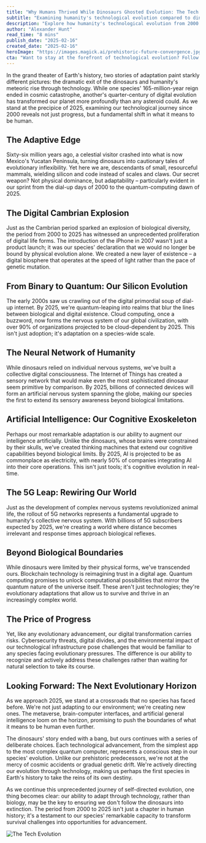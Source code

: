 ```yaml
---
title: "Why Humans Thrived While Dinosaurs Ghosted Evolution: The Tech Shift from 2000 to 2025"
subtitle: "Examining humanity's technological evolution compared to dinosaurs' extinction"
description: "Explore how humanity's technological evolution from 2000 to 2025 represents a fundamental shift in species adaptation, contrasting our digital advancement with the dinosaurs' extinction. From the rise of AI to quantum computing, discover how we're actively directing our own evolution through technology."
author: "Alexander Hunt"
read_time: "8 mins"
publish_date: "2025-02-16"
created_date: "2025-02-16"
heroImage: "https://images.magick.ai/prehistoric-future-convergence.jpg"
cta: "Want to stay at the forefront of technological evolution? Follow us on LinkedIn for daily insights into how technology is reshaping our species' future."
---
```


In the grand theater of Earth's history, two stories of adaptation paint starkly different pictures: the dramatic exit of the dinosaurs and humanity's meteoric rise through technology. While one species' 165-million-year reign ended in cosmic catastrophe, another's quarter-century of digital evolution has transformed our planet more profoundly than any asteroid could. As we stand at the precipice of 2025, examining our technological journey since 2000 reveals not just progress, but a fundamental shift in what it means to be human.

## The Adaptive Edge

Sixty-six million years ago, a celestial visitor crashed into what is now Mexico's Yucatan Peninsula, turning dinosaurs into cautionary tales of evolutionary inflexibility. Yet here we are, descendants of small, resourceful mammals, wielding silicon and code instead of scales and claws. Our secret weapon? Not physical dominance, but adaptability – particularly evident in our sprint from the dial-up days of 2000 to the quantum-computing dawn of 2025.

## The Digital Cambrian Explosion

Just as the Cambrian period sparked an explosion of biological diversity, the period from 2000 to 2025 has witnessed an unprecedented proliferation of digital life forms. The introduction of the iPhone in 2007 wasn't just a product launch; it was our species' declaration that we would no longer be bound by physical evolution alone. We created a new layer of existence – a digital biosphere that operates at the speed of light rather than the pace of genetic mutation.

## From Binary to Quantum: Our Silicon Evolution

The early 2000s saw us crawling out of the digital primordial soup of dial-up internet. By 2025, we're quantum-leaping into realms that blur the lines between biological and digital existence. Cloud computing, once a buzzword, now forms the nervous system of our global civilization, with over 90% of organizations projected to be cloud-dependent by 2025. This isn't just adoption; it's adaptation on a species-wide scale.

## The Neural Network of Humanity

While dinosaurs relied on individual nervous systems, we've built a collective digital consciousness. The Internet of Things has created a sensory network that would make even the most sophisticated dinosaur seem primitive by comparison. By 2025, billions of connected devices will form an artificial nervous system spanning the globe, making our species the first to extend its sensory awareness beyond biological limitations.

## Artificial Intelligence: Our Cognitive Exoskeleton

Perhaps our most remarkable adaptation is our ability to augment our intelligence artificially. Unlike the dinosaurs, whose brains were constrained by their skulls, we've created thinking machines that extend our cognitive capabilities beyond biological limits. By 2025, AI is projected to be as commonplace as electricity, with nearly 50% of companies integrating AI into their core operations. This isn't just tools; it's cognitive evolution in real-time.

## The 5G Leap: Rewiring Our World

Just as the development of complex nervous systems revolutionized animal life, the rollout of 5G networks represents a fundamental upgrade to humanity's collective nervous system. With billions of 5G subscribers expected by 2025, we're creating a world where distance becomes irrelevant and response times approach biological reflexes.

## Beyond Biological Boundaries

While dinosaurs were limited by their physical forms, we've transcended ours. Blockchain technology is reimagining trust in a digital age. Quantum computing promises to unlock computational possibilities that mirror the quantum nature of the universe itself. These aren't just technologies; they're evolutionary adaptations that allow us to survive and thrive in an increasingly complex world.

## The Price of Progress

Yet, like any evolutionary advancement, our digital transformation carries risks. Cybersecurity threats, digital divides, and the environmental impact of our technological infrastructure pose challenges that would be familiar to any species facing evolutionary pressures. The difference is our ability to recognize and actively address these challenges rather than waiting for natural selection to take its course.

## Looking Forward: The Next Evolutionary Horizon

As we approach 2025, we stand at a crossroads that no species has faced before. We're not just adapting to our environment; we're creating new ones. The metaverse, brain-computer interfaces, and artificial general intelligence loom on the horizon, promising to push the boundaries of what it means to be human even further.

The dinosaurs' story ended with a bang, but ours continues with a series of deliberate choices. Each technological advancement, from the simplest app to the most complex quantum computer, represents a conscious step in our species' evolution. Unlike our prehistoric predecessors, we're not at the mercy of cosmic accidents or gradual genetic drift. We're actively directing our evolution through technology, making us perhaps the first species in Earth's history to take the reins of its own destiny.

As we continue this unprecedented journey of self-directed evolution, one thing becomes clear: our ability to adapt through technology, rather than biology, may be the key to ensuring we don't follow the dinosaurs into extinction. The period from 2000 to 2025 isn't just a chapter in human history; it's a testament to our species' remarkable capacity to transform survival challenges into opportunities for advancement.

![The Tech Evolution](https://images.magick.ai/prehistoric-tech-evolution.jpg)